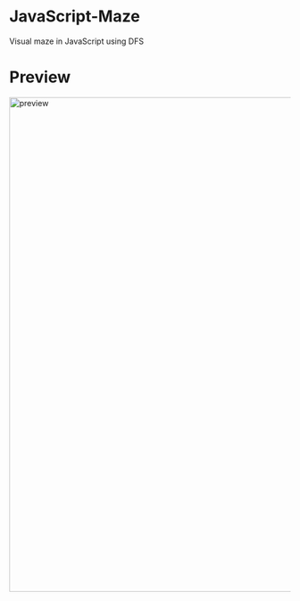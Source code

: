 # JavaScript-Maze
Visual maze in JavaScript using DFS

# Preview
<img width="886" alt="preview" src="https://user-images.githubusercontent.com/50407744/221369970-b1c445cc-2ed4-4ef9-9d9b-7002bf1d4617.png">
